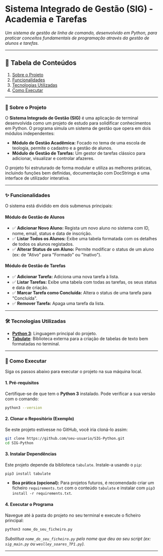 
# Sistema Integrado de Gestão (SIG) - Academia e Tarefas

*Um sistema de gestão de linha de comando, desenvolvido em Python, para praticar conceitos fundamentais de programação através da gestão de alunos e tarefas.*

-----

## 📜 Tabela de Conteúdos

1.  [Sobre o Projeto](Sobre-o-Projeto)
2.  [Funcionalidades](Funcionalidades)
3.  [Tecnologias Utilizadas](Tecnologias-Utilizadas)
4.  [Como Executar](Como-Executar)


-----

### 📖 Sobre o Projeto

O **Sistema Integrado de Gestão (SIG)** é uma aplicação de terminal desenvolvida como um projeto de estudo para solidificar conhecimentos em Python. O programa simula um sistema de gestão que opera em dois módulos independentes:

  * **Módulo de Gestão Acadêmica:** Focado no tema de uma escola de teologia, permite o cadastro e a gestão de alunos.
  * **Módulo de Gestão de Tarefas:** Um gestor de tarefas clássico para adicionar, visualizar e controlar afazeres.

O projeto foi estruturado de forma modular e utiliza as melhores práticas, incluindo funções bem definidas, documentação com DocStrings e uma interface de utilizador interativa.

-----

### ✨ Funcionalidades

O sistema está dividido em dois submenus principais:

#### Módulo de Gestão de Alunos

  * ✅ **Adicionar Novo Aluno:** Regista um novo aluno no sistema com ID, nome, email, status e data de inscrição.
  * ✅ **Listar Todos os Alunos:** Exibe uma tabela formatada com os detalhes de todos os alunos registados.
  * ✅ **Alterar Status de um Aluno:** Permite modificar o status de um aluno (ex: de "Ativo" para "Formado" ou "Inativo").

#### Módulo de Gestão de Tarefas

  * ✅ **Adicionar Tarefa:** Adiciona uma nova tarefa à lista.
  * ✅ **Listar Tarefas:** Exibe uma tabela com todas as tarefas, os seus status e data de criação.
  * ✅ **Marcar Tarefa como Concluída:** Altera o status de uma tarefa para "Concluída".
  * ✅ **Remover Tarefa:** Apaga uma tarefa da lista.

-----

### 🛠️ Tecnologias Utilizadas

  * **[Python 3](https://www.python.org/)**: Linguagem principal do projeto.
  * **[Tabulate](https://pypi.org/project/tabulate/)**: Biblioteca externa para a criação de tabelas de texto bem formatadas no terminal.

-----

### 🚀 Como Executar

Siga os passos abaixo para executar o projeto na sua máquina local.

#### 1\. Pré-requisitos

Certifique-se de que tem o **Python 3** instalado. Pode verificar a sua versão com o comando:

```bash
python3 --version
```

#### 2\. Clonar o Repositório (Exemplo)

Se este projeto estivesse no GitHub, você iria cloná-lo assim:

```bash
git clone https://github.com/seu-usuario/SIG-Python.git
cd SIG-Python
```

#### 3\. Instalar Dependências

Este projeto depende da biblioteca `tabulate`. Instale-a usando o `pip`:

```bash
pip3 install tabulate
```

  * **Boa prática (opcional):** Para projetos futuros, é recomendado criar um ficheiro `requirements.txt` com o conteúdo `tabulate` e instalar com `pip3 install -r requirements.txt`.

#### 4\. Executar o Programa

Navegue até à pasta do projeto no seu terminal e execute o ficheiro principal:

```bash
python3 nome_do_seu_ficheiro.py
```

*Substitua `nome_do_seu_ficheiro.py` pelo nome que deu ao seu script (ex: `sig_main.py` ou `weslley_soares_TP1.py`).*

-----

